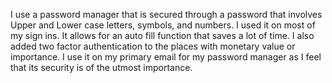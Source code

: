 I use a password manager that is secured through a password that involves Upper and Lower case letters, symbols, and numbers. I used it on most of my sign ins. It allows for an auto fill function that saves a lot of time. 
I also added two factor authentication to the places with monetary value or importance. I use it on my primary email for my password manager as I feel that its security is of the utmost importance. 